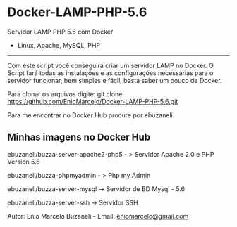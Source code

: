 # Docker-LAMP-PHP-5.6
Servidor LAMP PHP 5.6 com Docker
- Linux, Apache, MySQL, PHP
------------------------------------------------------------------------------------------------------------------------------------------

Com este script você conseguirá criar um servidor LAMP no Docker.
O Script fará todas as instalações e as configurações necessárias para o servidor funcionar, bem simples e fácil, basta saber um pouco de Docker.

Para clonar os arquivos digite: git clone https://github.com/EnioMarcelo/Docker-LAMP-PHP-5.6.git


Para me encontrar no Docker Hub procure por ebuzaneli.

Minhas imagens no Docker Hub
------------------------------

ebuzaneli/buzza-server-apache2-php5 - > Servidor Apache 2.0 e PHP Version 5.6

ebuzaneli/buzza-phpmyadmin - > Php my Admin

ebuzaneli/buzza-server-mysql -> Servidor de BD Mysql - 5.6

ebuzaneli/buzza-server-ssh -> Servidor SSH



Autor: Enio Marcelo Buzaneli - Email: eniomarcelo@gmail.com
